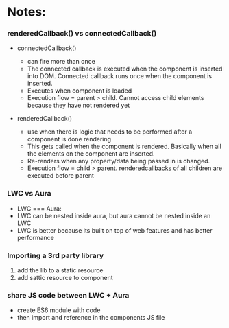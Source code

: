 # Notes:

### renderedCallback() vs connectedCallback()
- connectedCallback()
  - can fire more than once
  - The connected callback is executed when the component is inserted into DOM. Connected callback runs once when the component is inserted.
  - Executes when component is loaded
  - Execution flow = parent > child. Cannot access child elements because they have not rendered yet

- renderedCallback()
  - use when there is logic that needs to be performed after a component is done rendering
  - This gets called when the component is rendered. Basically when all the elements on the component are inserted.
  - Re-renders when any property/data being passed in is changed.
  - Execution flow = child > parent. renderedcallbacks of all children are executed before parent

### LWC vs Aura
 - LWC <c-custom-component> === Aura:
 - LWC can be nested inside aura, but aura cannot be nested inside an LWC
 - LWC is better because its built on top of web features and has better performance

### Importing a 3rd party library
  1. add the lib to a static resource
  2. add sattic resource to component

### share JS code between LWC + Aura
 - create ES6 module with code
 - then import and reference in the components JS file